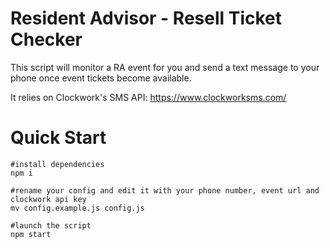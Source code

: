 # Resident Advisor - Resell Ticket Checker
This script will monitor a RA event for you and send a text message to your phone once event tickets become available.

It relies on Clockwork's SMS API: https://www.clockworksms.com/

# Quick Start
```
#install dependencies
npm i

#rename your config and edit it with your phone number, event url and clockwork api key
mv config.example.js config.js

#launch the script
npm start
```

